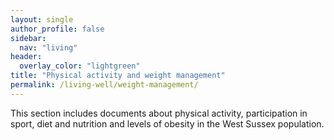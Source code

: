 ```yaml
---
layout: single
author_profile: false
sidebar:
  nav: "living"
header:
  overlay_color: "lightgreen"
title: "Physical activity and weight management"
permalink: /living-well/weight-management/
---
```


This section includes documents about physical activity, participation in sport, diet and nutrition and levels of obesity in the West Sussex population.
